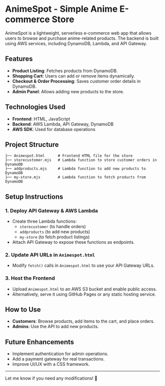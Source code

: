# AnimeSpot - Simple Anime E-commerce Store

AnimeSpot is a lightweight, serverless e-commerce web app that allows users to browse and purchase anime-related products. The backend is built using AWS services, including DynamoDB, Lambda, and API Gateway.

## Features

- **Product Listing**: Fetches products from DynamoDB.
- **Shopping Cart**: Users can add or remove items dynamically.
- **Checkout & Order Processing**: Saves customer order details in DynamoDB.
- **Admin Panel**: Allows adding new products to the store.

## Technologies Used

- **Frontend**: HTML, JavaScript
- **Backend**: AWS Lambda, API Gateway, DynamoDB
- **AWS SDK**: Used for database operations

## Project Structure

```
├── Animespot.html      # Frontend HTML file for the store  
├── storecustomer.mjs   # Lambda function to store customer orders in DynamoDB  
├── addproducts.mjs     # Lambda function to add new products to DynamoDB  
├── my-store.mjs        # Lambda function to fetch products from DynamoDB  
```

## Setup Instructions

### 1. Deploy API Gateway & AWS Lambda
   - Create three Lambda functions:
     - `storecustomer` (to handle orders)
     - `addproducts` (to add new products)
     - `my-store` (to fetch product listings)
   - Attach API Gateway to expose these functions as endpoints.

### 2. Update API URLs in `Animespot.html`
   - Modify `fetch()` calls in `Animespot.html` to use your API Gateway URLs.

### 3. Host the Frontend
   - Upload `Animespot.html` to an AWS S3 bucket and enable public access.
   - Alternatively, serve it using GitHub Pages or any static hosting service.

## How to Use

- **Customers**: Browse products, add items to the cart, and place orders.
- **Admins**: Use the API to add new products.

## Future Enhancements

- Implement authentication for admin operations.
- Add a payment gateway for real transactions.
- Improve UI/UX with a CSS framework.

---

Let me know if you need any modifications! 🚀

